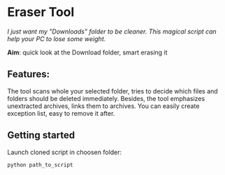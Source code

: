 # Eraser Tool
_I just want my "Downloads" folder to be cleaner. This magical script can help your PC to lose some weight._

**Aim**: quick look at the Download folder, smart erasing it

## Features:
The tool scans whole your selected folder, tries to decide which files and folders should be deleted immediately. Besides, the tool emphasizes unextracted archives, links them to archives. You can easily create exception list, easy to remove it after.

## Getting started
Launch cloned script in choosen folder: 

```sh
python path_to_script
```
